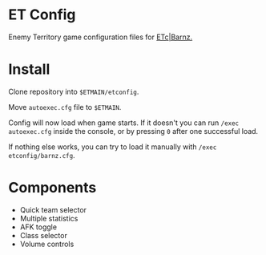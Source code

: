 # ET Config

Enemy Territory game configuration files for [ETc|Barnz.](https://et.trackbase.net/player/5823042/)

# Install

Clone repository into `$ETMAIN/etconfig`.

Move `autoexec.cfg` file to `$ETMAIN`.

Config will now load when game starts. If it doesn't you can run `/exec autoexec.cfg` inside the console, or by pressing `0` after one successful load.

If nothing else works, you can try to load it manually with `/exec etconfig/barnz.cfg`.

# Components

- Quick team selector
- Multiple statistics
- AFK toggle
- Class selector
- Volume controls
